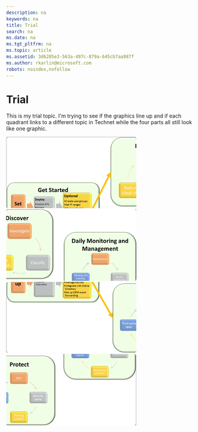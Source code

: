 ```yaml
---
description: na
keywords: na
title: Trial
search: na
ms.date: na
ms.tgt_pltfrm: na
ms.topic: article
ms.assetid: 3d6285e3-563a-497c-879a-645cb7aa987f
ms.author: rkarlin@microsoft.com
robots: noindex,nofollow
---
```

# Trial
This is my trial topic. I'm trying to see if the graphics line up and if each quadrant links to a different topic in Technet while the four parts all still look like one graphic.

![](../Image/Install_Adallom.png)![](../Image/Manage_Adallom.png)
![](../Image/Trial_3.png)![](../Image/Trial_4.png)

